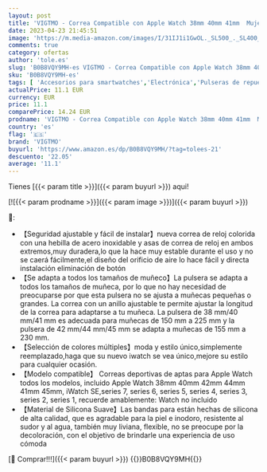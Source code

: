 ```yaml
---
layout: post
title: 'VIGTMO - Correa Compatible con Apple Watch 38mm 40mm 41mm  Mujeres Hombres Pulsera de Silicona Transpirable para iWatch SE Series 7 6 5 4 3 2 1 - Blanco'
date: 2023-04-23 21:45:51
image: 'https://m.media-amazon.com/images/I/31IJ1i1GwOL._SL500_._SL400_.jpg'
comments: true
category: ofertas
author: 'tole.es'
slug: 'B0B8VQY9MH-es VIGTMO - Correa Compatible con Apple Watch 38mm 40mm 41mm...'
sku: 'B0B8VQY9MH-es'
tags: [ 'Accesorios para smartwatches','Electrónica','Pulseras de repuesto para smartwatches','Tecnología para vestir','apple','vigtmo','🇪🇸', ]
actualPrice: 11.1 EUR
currency: EUR
price: 11.1
comparePrice: 14.24 EUR
prodname: 'VIGTMO - Correa Compatible con Apple Watch 38mm 40mm 41mm  Mujeres Hombres Pulsera de Silicona Transpirable para iWatch SE Series 7 6 5 4 3 2 1 - Blanco'
country: 'es'
flag: '🇪🇸'
brand: 'VIGTMO'
buyurl: 'https://www.amazon.es/dp/B0B8VQY9MH/?tag=tolees-21'
descuento: '22.05'
average: '11.1'
---
```


Tienes [{{< param title >}}]({{< param buyurl >}}) aqui!

[![{{< param prodname >}}]({{< param image >}})]({{< param buyurl >}})

🔎:

- 【Seguridad ajustable y fácil de instalar】nueva correa de reloj colorida con una hebilla de acero inoxidable y asas de correa de reloj en ambos extremos,muy duradera,lo que la hace muy estable durante el uso y no se caerá fácilmente,el diseño del orificio de aire lo hace fácil y directa instalación eliminación de botón
- 【Se adapta a todos los tamaños de muñeco】La pulsera se adapta a todos los tamaños de muñeca, por lo que no hay necesidad de preocuparse por que esta pulsera no se ajusta a muñecas pequeñas o grandes. La correa con un anillo ajustable te permite ajustar la longitud de la correa para adaptarse a tu muñeca. La pulsera de 38 mm/40 mm/41 mm es adecuada para muñecas de 150 mm a 225 mm y la pulsera de 42 mm/44 mm/45 mm se adapta a muñecas de 155 mm a 230 mm.
- 【Selección de colores múltiples】moda y estilo único,simplemente reemplazado,haga que su nuevo iwatch se vea único,mejore su estilo para cualquier ocasión.
- 【Modelo compatible】 Correas deportivas de aptas para Apple Watch todos los modelos, incluido Apple Watch 38mm 40mm 42mm 44mm 41mm 45mm, iWatch SE,series 7, series 6, series 5, series 4, series 3, series 2, series 1, recuerde amablemente: Watch no incluido
- 【Material de Silicona Suave】Las bandas para están hechas de silicona de alta calidad, que es agradable para la piel e inodoro, resistente al sudor y al agua, también muy liviana, flexible, no se preocupe por la decoloración, con el objetivo de brindarle una experiencia de uso cómoda

[🛒 Comprar!!!]({{< param buyurl >}})
{{<world>}}B0B8VQY9MH{{</world>}}
